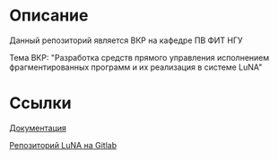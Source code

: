 # Описание

Данный репозиторий является ВКР на кафедре ПВ ФИТ НГУ

Тема ВКР: "Разработка средств прямого управления исполнением фрагментированных программ и их реализация в системе LuNA"

# Ссылки

[Документация](docs/documentation.md)

[Репозиторий LuNA на Gitlab](https://gitlab.ssd.sscc.ru/luna/luna)
